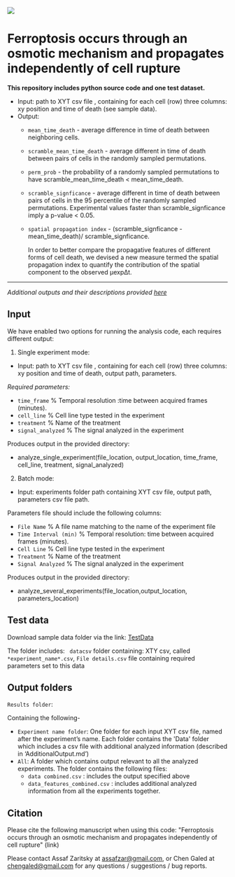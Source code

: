 ![](images/Picture2.png)


# Ferroptosis occurs through an osmotic mechanism and propagates independently of cell rupture

**This repository includes python source code and one test dataset.**

- Input: path to XYT csv file , containing for each cell (row) three columns: xy position and time of death (see sample data).
- Output: 
  * ```mean_time_death``` - average difference in time of death between neighboring cells. 
  * ```scramble_mean_time_death``` - average different in time of death between pairs of cells in the randomly sampled permutations.
  * ```perm_prob``` - the probability of a randomly sampled permutations to have scramble_mean_time_death < mean_time_death.
  * ```scramble_signficance``` - average different in time of death between pairs of cells in the 95 percentile of the randomly sampled permutations. Experimental values faster than scramble_signficance  imply a p-value < 0.05.
  * ```spatial propagation index``` - (scramble_signficance - mean_time_death)/ scramble_signficance.
  
    In order to better compare the propagative features of different forms of cell death, we devised a new measure termed the spatial   
    propagation index to quantify the contribution of the spatial component to the observed μexpΔt.
    
_____________________________________________________________________________________________________________________________________

*Additional outputs and their descriptions provided [here](https://github.com/assafZaritskyLab/PropagationOfCellDeath/blob/master/AdditionalOutput.md)*


Input
-------

We have enabled two options for running the analysis code, each requires different output:
1. Single experiment mode:
- Input: path to XYT csv file , containing for each cell (row) three columns: xy position and time of death, output path, parameters. 

*Required parameters:* 
  * ```time_frame``` % Temporal resolution :time between acquired frames (minutes).
  * ```cell_line``` % Cell line type tested in the experiment
  * ```treatment``` % Name of the treatment 
  * ```signal_analyzed``` % The signal analyzed in the experiment 
  
Produces output in the provided directory:
   
  * analyze_single_experiment(file_location, output_location, time_frame, cell_line, treatment, signal_analyzed)

2. Batch mode: 
- Input: experiments folder path containing XYT csv file, output path, parameters csv file path. 

Parameters file should include the following columns:
  * ```File Name``` % A file name matching to the name of the experiment file
  * ```Time Interval (min)``` % Temporal resolution:  time between acquired frames (minutes).
  * ```Cell Line``` % Cell line type tested in the experiment
  * ```Treatment``` % Name of the treatment 
  * ```Signal Analyzed``` % The signal analyzed in the experiment 
  
Produces output in the provided directory:
   
  * analyze_several_experiments(file_location,output_location, parameters_location)


Test data
------------

Download sample data folder via the link: [TestData](https://github.com/assafZaritskyLab/PropagationOfCellDeath/blob/master/sample_data.zip)

The folder includes: 
``` datacsv``` folder containing: XTY csv, called ```*experiment_name*.csv```, ```File details.csv``` file containing required parameters set to this data


Output folders
------------

```Results folder```: 

Containing the following-

- ```Experiment name folder```: One folder for each input XYT csv file, named after the experiment’s name. Each folder contains the 'Data' folder which includes a csv file with additional analyzed information (described in ‘AdditionalOutput.md’)
- ```All```: A folder which contains output relevant to all the analyzed experiments. The folder contains the following files:
   * ```data combined.csv``` :  includes the output specified above
   * ```data_features_combined.csv``` : includes additional analyzed information from all the experiments together.
   


Citation 
--------
Please cite the following manuscript when using this code: "Ferroptosis occurs through an osmotic mechanism and propagates independently of cell rupture" (link)

Please contact Assaf Zaritsky at assafzar@gmail.com, or Chen Galed at chengaled@gmail.com for any questions / suggestions / bug reports.
